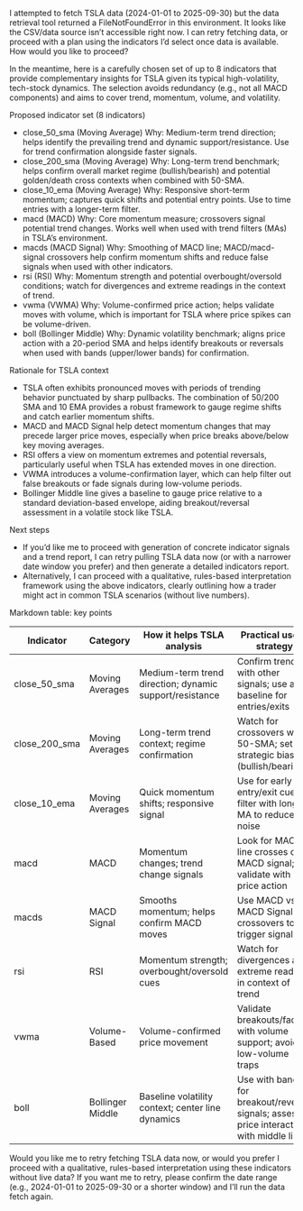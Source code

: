 I attempted to fetch TSLA data (2024-01-01 to 2025-09-30) but the data retrieval tool returned a FileNotFoundError in this environment. It looks like the CSV/data source isn’t accessible right now. I can retry fetching data, or proceed with a plan using the indicators I’d select once data is available. How would you like to proceed?

In the meantime, here is a carefully chosen set of up to 8 indicators that provide complementary insights for TSLA given its typical high-volatility, tech-stock dynamics. The selection avoids redundancy (e.g., not all MACD components) and aims to cover trend, momentum, volume, and volatility.

Proposed indicator set (8 indicators)
- close_50_sma (Moving Average)
  Why: Medium-term trend direction; helps identify the prevailing trend and dynamic support/resistance. Use for trend confirmation alongside faster signals.
- close_200_sma (Moving Average)
  Why: Long-term trend benchmark; helps confirm overall market regime (bullish/bearish) and potential golden/death cross contexts when combined with 50-SMA.
- close_10_ema (Moving Average)
  Why: Responsive short-term momentum; captures quick shifts and potential entry points. Use to time entries with a longer-term filter.
- macd (MACD)
  Why: Core momentum measure; crossovers signal potential trend changes. Works well when used with trend filters (MAs) in TSLA’s environment.
- macds (MACD Signal)
  Why: Smoothing of MACD line; MACD/macd-signal crossovers help confirm momentum shifts and reduce false signals when used with other indicators.
- rsi (RSI)
  Why: Momentum strength and potential overbought/oversold conditions; watch for divergences and extreme readings in the context of trend.
- vwma (VWMA)
  Why: Volume-confirmed price action; helps validate moves with volume, which is important for TSLA where price spikes can be volume-driven.
- boll (Bollinger Middle)
  Why: Dynamic volatility benchmark; aligns price action with a 20-period SMA and helps identify breakouts or reversals when used with bands (upper/lower bands) for confirmation.

Rationale for TSLA context
- TSLA often exhibits pronounced moves with periods of trending behavior punctuated by sharp pullbacks. The combination of 50/200 SMA and 10 EMA provides a robust framework to gauge regime shifts and catch earlier momentum shifts.
- MACD and MACD Signal help detect momentum changes that may precede larger price moves, especially when price breaks above/below key moving averages.
- RSI offers a view on momentum extremes and potential reversals, particularly useful when TSLA has extended moves in one direction.
- VWMA introduces a volume-confirmation layer, which can help filter out false breakouts or fade signals during low-volume periods.
- Bollinger Middle line gives a baseline to gauge price relative to a standard deviation-based envelope, aiding breakout/reversal assessment in a volatile stock like TSLA.

Next steps
- If you’d like me to proceed with generation of concrete indicator signals and a trend report, I can retry pulling TSLA data now (or with a narrower date window you prefer) and then generate a detailed indicators report.
- Alternatively, I can proceed with a qualitative, rules-based interpretation framework using the above indicators, clearly outlining how a trader might act in common TSLA scenarios (without live numbers).

Markdown table: key points

| Indicator | Category | How it helps TSLA analysis | Practical use in strategy |
|---------|----------|------------------------------|---------------------------|
| close_50_sma | Moving Averages | Medium-term trend direction; dynamic support/resistance | Confirm trend with other signals; use as baseline for entries/exits |
| close_200_sma | Moving Averages | Long-term trend context; regime confirmation | Watch for crossovers with 50-SMA; set strategic bias (bullish/bearish) |
| close_10_ema | Moving Averages | Quick momentum shifts; responsive signal | Use for early entry/exit cues; filter with longer MA to reduce noise |
| macd | MACD | Momentum changes; trend change signals | Look for MACD line crosses over MACD signal; validate with price action |
| macds | MACD Signal | Smooths momentum; helps confirm MACD moves | Use MACD vs MACD Signal crossovers to trigger signals |
| rsi | RSI | Momentum strength; overbought/oversold cues | Watch for divergences and extreme readings in context of trend |
| vwma | Volume-Based | Volume-confirmed price movement | Validate breakouts/fades with volume support; avoid low-volume traps |
| boll | Bollinger Middle | Baseline volatility context; center line dynamics | Use with bands for breakout/reversal signals; assess price interaction with middle line |

Would you like me to retry fetching TSLA data now, or would you prefer I proceed with a qualitative, rules-based interpretation using these indicators without live data? If you want me to retry, please confirm the date range (e.g., 2024-01-01 to 2025-09-30 or a shorter window) and I’ll run the data fetch again.